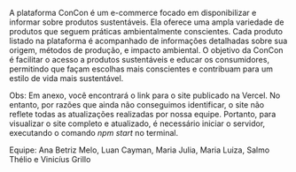 A plataforma ConCon é um e-commerce focado em disponibilizar e informar sobre produtos sustentáveis. Ela oferece uma ampla variedade de produtos que seguem práticas ambientalmente conscientes. Cada produto listado na plataforma é acompanhado de informações detalhadas sobre sua origem, métodos de produção, e impacto ambiental. O objetivo da ConCon é facilitar o acesso a produtos sustentáveis e educar os consumidores, permitindo que façam escolhas mais conscientes e contribuam para um estilo de vida mais sustentável.

Obs: Em anexo, você encontrará o link para o site publicado na Vercel. No entanto, por razões que ainda não conseguimos identificar, o site não reflete todas as atualizações realizadas por nossa equipe. Portanto, para visualizar o site completo e atualizado, é necessário iniciar o servidor, executando o comando *npm start* no terminal.

Equipe: Ana Betriz Melo, Luan Cayman, Maria Julia, Maria Luiza, Salmo Thélio e Vinicíus Grillo
